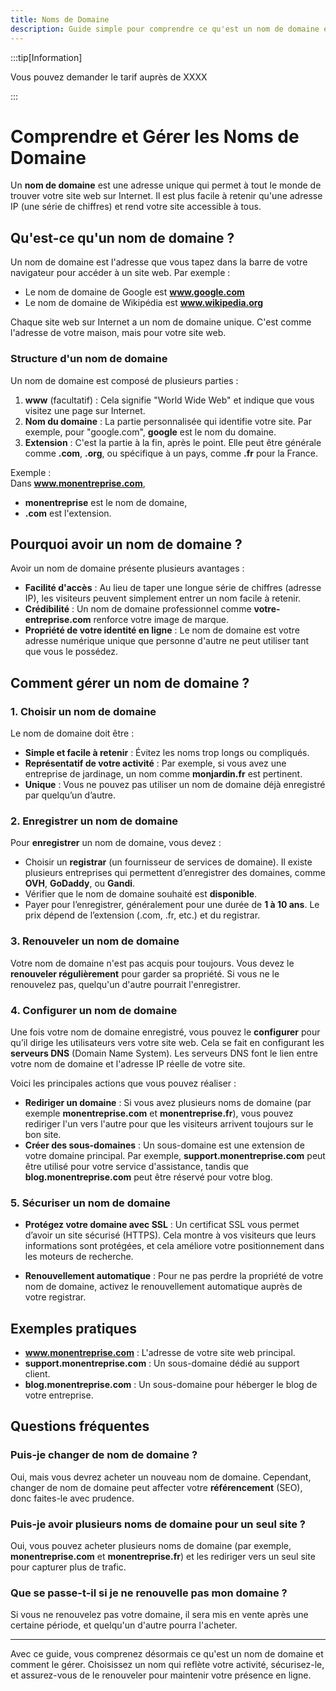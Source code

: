 ```yaml
---
title: Noms de Domaine
description: Guide simple pour comprendre ce qu'est un nom de domaine et comment le gérer.
---
```


:::tip[Information]

Vous pouvez demander le tarif auprès de XXXX

:::

# Comprendre et Gérer les Noms de Domaine

Un **nom de domaine** est une adresse unique qui permet à tout le monde de trouver votre site web sur Internet. Il est plus facile à retenir qu'une adresse IP (une série de chiffres) et rend votre site accessible à tous.

## Qu'est-ce qu'un nom de domaine ?

Un nom de domaine est l'adresse que vous tapez dans la barre de votre navigateur pour accéder à un site web. Par exemple :

- Le nom de domaine de Google est **www.google.com**
- Le nom de domaine de Wikipédia est **www.wikipedia.org**

Chaque site web sur Internet a un nom de domaine unique. C'est comme l'adresse de votre maison, mais pour votre site web.

### Structure d'un nom de domaine

Un nom de domaine est composé de plusieurs parties :

1. **www** (facultatif) : Cela signifie "World Wide Web" et indique que vous visitez une page sur Internet.
2. **Nom du domaine** : La partie personnalisée qui identifie votre site. Par exemple, pour "google.com", **google** est le nom du domaine.
3. **Extension** : C'est la partie à la fin, après le point. Elle peut être générale comme **.com**, **.org**, ou spécifique à un pays, comme **.fr** pour la France.

Exemple :  
Dans **www.monentreprise.com**,  
- **monentreprise** est le nom de domaine,  
- **.com** est l'extension.

## Pourquoi avoir un nom de domaine ?

Avoir un nom de domaine présente plusieurs avantages :

- **Facilité d'accès** : Au lieu de taper une longue série de chiffres (adresse IP), les visiteurs peuvent simplement entrer un nom facile à retenir.
- **Crédibilité** : Un nom de domaine professionnel comme **votre-entreprise.com** renforce votre image de marque.
- **Propriété de votre identité en ligne** : Le nom de domaine est votre adresse numérique unique que personne d'autre ne peut utiliser tant que vous le possédez.

## Comment gérer un nom de domaine ?

### 1. Choisir un nom de domaine

Le nom de domaine doit être :

- **Simple et facile à retenir** : Évitez les noms trop longs ou compliqués.
- **Représentatif de votre activité** : Par exemple, si vous avez une entreprise de jardinage, un nom comme **monjardin.fr** est pertinent.
- **Unique** : Vous ne pouvez pas utiliser un nom de domaine déjà enregistré par quelqu’un d’autre.

### 2. Enregistrer un nom de domaine

Pour **enregistrer** un nom de domaine, vous devez :

- Choisir un **registrar** (un fournisseur de services de domaine). Il existe plusieurs entreprises qui permettent d’enregistrer des domaines, comme **OVH**, **GoDaddy**, ou **Gandi**.
- Vérifier que le nom de domaine souhaité est **disponible**.
- Payer pour l’enregistrer, généralement pour une durée de **1 à 10 ans**. Le prix dépend de l’extension (.com, .fr, etc.) et du registrar.

### 3. Renouveler un nom de domaine

Votre nom de domaine n'est pas acquis pour toujours. Vous devez le **renouveler régulièrement** pour garder sa propriété. Si vous ne le renouvelez pas, quelqu'un d'autre pourrait l'enregistrer.

### 4. Configurer un nom de domaine

Une fois votre nom de domaine enregistré, vous pouvez le **configurer** pour qu’il dirige les utilisateurs vers votre site web. Cela se fait en configurant les **serveurs DNS** (Domain Name System). Les serveurs DNS font le lien entre votre nom de domaine et l'adresse IP réelle de votre site.

Voici les principales actions que vous pouvez réaliser :

- **Rediriger un domaine** : Si vous avez plusieurs noms de domaine (par exemple **monentreprise.com** et **monentreprise.fr**), vous pouvez rediriger l'un vers l'autre pour que les visiteurs arrivent toujours sur le bon site.
- **Créer des sous-domaines** : Un sous-domaine est une extension de votre domaine principal. Par exemple, **support.monentreprise.com** peut être utilisé pour votre service d'assistance, tandis que **blog.monentreprise.com** peut être réservé pour votre blog.

### 5. Sécuriser un nom de domaine

- **Protégez votre domaine avec SSL** : Un certificat SSL vous permet d’avoir un site sécurisé (HTTPS). Cela montre à vos visiteurs que leurs informations sont protégées, et cela améliore votre positionnement dans les moteurs de recherche.
  
- **Renouvellement automatique** : Pour ne pas perdre la propriété de votre nom de domaine, activez le renouvellement automatique auprès de votre registrar.

## Exemples pratiques

- **www.monentreprise.com** : L'adresse de votre site web principal.
- **support.monentreprise.com** : Un sous-domaine dédié au support client.
- **blog.monentreprise.com** : Un sous-domaine pour héberger le blog de votre entreprise.

## Questions fréquentes

### Puis-je changer de nom de domaine ?

Oui, mais vous devrez acheter un nouveau nom de domaine. Cependant, changer de nom de domaine peut affecter votre **référencement** (SEO), donc faites-le avec prudence.

### Puis-je avoir plusieurs noms de domaine pour un seul site ?

Oui, vous pouvez acheter plusieurs noms de domaine (par exemple, **monentreprise.com** et **monentreprise.fr**) et les rediriger vers un seul site pour capturer plus de trafic.

### Que se passe-t-il si je ne renouvelle pas mon domaine ?

Si vous ne renouvelez pas votre domaine, il sera mis en vente après une certaine période, et quelqu'un d'autre pourra l'acheter.

---

Avec ce guide, vous comprenez désormais ce qu'est un nom de domaine et comment le gérer. Choisissez un nom qui reflète votre activité, sécurisez-le, et assurez-vous de le renouveler pour maintenir votre présence en ligne.
